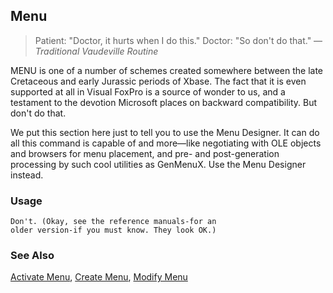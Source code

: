 ## Menu

>Patient: "Doctor, it hurts when I do this."   Doctor: "So don't do that."   &mdash;*Traditional Vaudeville Routine*

MENU is one of a number of schemes created somewhere between the late Cretaceous and early Jurassic periods of Xbase. The fact that it is even supported at all in Visual FoxPro is a source of wonder to us, and a testament to the devotion Microsoft places on backward compatibility. But don't do that.

We put this section here just to tell you to use the Menu Designer. It can do all this command is capable of and more&mdash;like negotiating with OLE objects and browsers for menu placement, and pre- and post-generation processing by such cool utilities as GenMenuX. Use the Menu Designer instead.

### Usage

```foxpro
Don't. (Okay, see the reference manuals-for an
older version-if you must know. They look OK.)
```
### See Also

[Activate Menu](s4g642.md), [Create Menu](s4g198.md), [Modify Menu](s4g198.md)
